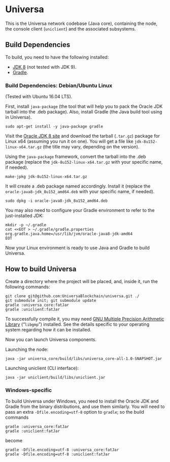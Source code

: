 # Universa

This is the Universa network codebase (Java core), containing the node, the console client (`uniclient`) and the associated subsystems.

## Build Dependencies

To build, you need to have the following installed:

- [JDK 8](http://www.oracle.com/technetwork/java/javase/downloads/jdk8-downloads-2133151.html) (not tested with JDK 9).
- [Gradle](https://gradle.org/install).

### Build Dependencies: Debian/Ubuntu Linux

(Tested with Ubuntu 16.04 LTS).

First, install `java-package` (the tool that will help you to pack the Oracle JDK tarball into the .deb package). Also, install Gradle (the Java build tool using in Universa).

    sudo apt-get install -y java-package gradle

Visit the [Oracle JDK 8 site](http://www.oracle.com/technetwork/java/javase/downloads/jdk8-downloads-2133151.html) and download the tarball (`.tar.gz`) package for Linux x64 (assuming you run it on one). You will get a file like `jdk-8u152-linux-x64.tar.gz` (the title may vary, depending on the version).

Using the `java-package` framework, convert the tarball into the .deb package (replace the `jdk-8u152-linux-x64.tar.gz` with your specific name, if needed).

    make-jpkg jdk-8u152-linux-x64.tar.gz

It will create a .deb package named accordingly. Install it (replace the `oracle-java8-jdk_8u152_amd64.deb` with your specific name, if needed).

    sudo dpkg -i oracle-java8-jdk_8u152_amd64.deb

You may also need to configure your Gradle environment to refer to the just-installed JDK:

    mkdir -p ~/.gradle
    cat <<EOT > ~/.gradle/gradle.properties
    org.gradle.java.home=/usr/lib/jvm/oracle-java8-jdk-amd64
    EOT

Now your Linux environment is ready to use Java and Gradle to build Universa.

## How to build Universa

Create a directory where the project will be placed, and, inside it, run the following commands:

    git clone git@github.com:UniversaBlockchain/universa.git ./
    git submodule init; git submodule update
    gradle :universa_core:fatJar
    gradle :uniclient:fatJar

To successfully compile it, you may need [GNU Multiple Precision Arithmetic Library](http://gmplib.org/) (“`libgmp`”) installed. See the details specific to your operating system regarding how it can be installed.

Now you can launch Universa components.

Launching the node:

    java -jar universa_core/build/libs/universa_core-all-1.0-SNAPSHOT.jar

Launching uniclient (CLI interface):

    java -jar uniclient/build/libs/uniclient.jar

### Windows-specific

To build Universa under Windows, you need to install the Oracle JDK and Gradle from the binary distributions, and use them similarly. You will need to pass an extra `-Dfile.encoding=utf-8` option to `gradle`; so the build commands

    gradle :universa_core:fatJar
    gradle :uniclient:fatJar

become

    gradle -Dfile.encoding=utf-8 :universa_core:fatJar
    gradle -Dfile.encoding=utf-8 :uniclient:fatJar
